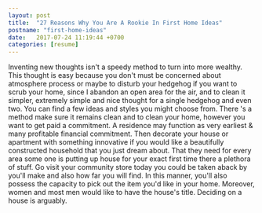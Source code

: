 ```yaml
---
layout: post
title:  "27 Reasons Why You Are A Rookie In First Home Ideas"
postname: "first-home-ideas"
date:   2017-07-24 11:19:44 +0700
categories: [resume]
---
```

Inventing new thoughts isn't a speedy method to turn into more wealthy. This thought is easy because you don't must be concerned about atmosphere process or maybe to disturb your hedgehog if you want to scrub your home, since I abandon an open area for the air, and to clean it simpler, extremely simple and nice thought for a single hedgehog and even two. You can find a few ideas and styles you might choose from. There 's a method make sure it remains clean and to clean your home, however you want to get paid a commitment. A residence may function as very earliest & many profitable financial commitment. Then decorate your house or apartment with something innovative if you would like a beautifully constructed household that you just dream about. That they need for every area some one is putting up house for your exact first time there a plethora of stuff. Go visit your community store today you could be taken aback by you'll make and also how far you will find. In this manner, you'll also possess the capacity to pick out the item you'd like in your home. Moreover, women and most men would like to have the house's title. Deciding on a house is arguably.
